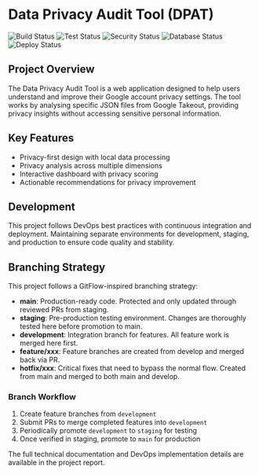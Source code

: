 # Data Privacy Audit Tool (DPAT)

![Build Status](https://github.com/Arno-ATU/DPAT/actions/workflows/build.yml/badge.svg)
![Test Status](https://github.com/Arno-ATU/DPAT/actions/workflows/tests.yml/badge.svg)
![Security Status](https://github.com/Arno-ATU/DPAT/actions/workflows/security.yml/badge.svg)
![Database Status](https://github.com/Arno-ATU/DPAT/actions/workflows/databases.yml/badge.svg)
![Deploy Status](https://github.com/Arno-ATU/DPAT/actions/workflows/deploy.yml/badge.svg)

## Project Overview

The Data Privacy Audit Tool is a web application designed to help users understand and improve their Google account privacy settings. The tool works by analysing specific JSON files from Google Takeout, providing privacy insights without accessing sensitive personal information.

## Key Features

- Privacy-first design with local data processing
- Privacy analysis across multiple dimensions
- Interactive dashboard with privacy scoring
- Actionable recommendations for privacy improvement

## Development

This project follows DevOps best practices with continuous integration and deployment. Maintaining separate environments for development, staging, and production to ensure code quality and stability.

## Branching Strategy

This project follows a GitFlow-inspired branching strategy:

- **main**: Production-ready code. Protected and only updated through reviewed PRs from staging.
- **staging**: Pre-production testing environment. Changes are thoroughly tested here before promotion to main.
- **development**: Integration branch for features. All feature work is merged here first.
- **feature/xxx**: Feature branches are created from develop and merged back via PR.
- **hotfix/xxx**: Critical fixes that need to bypass the normal flow. Created from main and merged to both main and develop.

### Branch Workflow

1. Create feature branches from `development`
2. Submit PRs to merge completed features into `development`
3. Periodically promote `development` to `staging` for testing
4. Once verified in staging, promote to `main` for production


The full technical documentation and DevOps implementation details are available in the project report.

